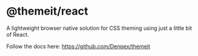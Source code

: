 # @themeit/react

A lightweight browser native solution for CSS theming using just a little bit of React.

Follow the docs here: https://github.com/Denpex/themeit
